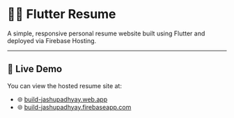 # 🧑‍💻 Flutter Resume

A simple, responsive personal resume website built using Flutter and deployed via Firebase Hosting.

---

## 🔗 Live Demo

You can view the hosted resume site at:

- 🌐 [build-jashupadhyay.web.app](https://build-jashupadhyay.web.app/)
- 🌐 [build-jashupadhyay.firebaseapp.com](https://build-jashupadhyay.firebaseapp.com/)
